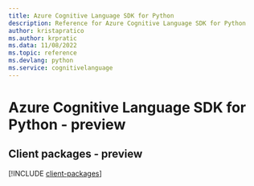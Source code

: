 ```yaml
---
title: Azure Cognitive Language SDK for Python
description: Reference for Azure Cognitive Language SDK for Python
author: kristapratico
ms.author: krpratic
ms.data: 11/08/2022
ms.topic: reference
ms.devlang: python
ms.service: cognitivelanguage
---
```

# Azure Cognitive Language SDK for Python - preview

## Client packages - preview
[!INCLUDE [client-packages](cognitive-language-client-index.md)]
